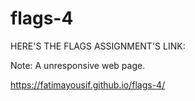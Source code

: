 # flags-4

HERE'S THE FLAGS ASSIGNMENT'S LINK:

 Note: A unresponsive web page.


https://fatimayousif.github.io/flags-4/
